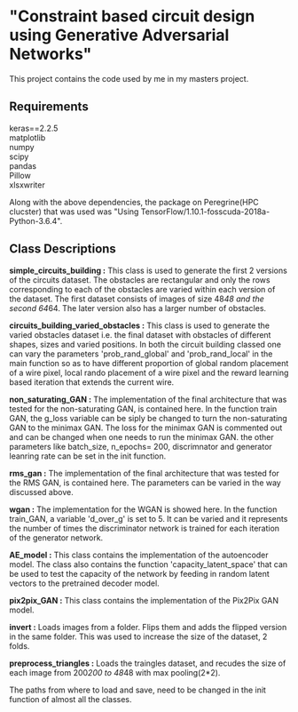 # "Constraint based circuit design using Generative Adversarial Networks"
This project contains the code used by me in my masters project. 

## Requirements 
keras==2.2.5  
matplotlib  
numpy  
scipy  
pandas  
Pillow  
xlsxwriter  

Along with the above dependencies, the package on Peregrine(HPC clucster) that was used was "Using TensorFlow/1.10.1-fosscuda-2018a-Python-3.6.4". 

## Class Descriptions

**simple_circuits_building :** This class is used to generate the first 2 versions of the circuits dataset. The obstacles are rectangular and only the rows corresponding 
to each of the obstacles are varied within each version of the dataset. The first dataset consists of images of size 48*48 and the second 64*64. The later version 
also has a larger number of obstacles. 

**circuits_building_varied_obstacles :** This class is used to generate the varied obstacles dataset i.e. the final dataset with obstacles of different shapes, sizes and varied positions. In both the circuit building classed one can vary the parameters 'prob_rand_global' and 'prob_rand_local' in the main function so as to have different proportion of global random placement of a wire pixel, local rando placement of a wire pixel and the reward learning based iteration that extends the current wire.  

**non_saturating_GAN :** The implementation of the final architecture that was tested for the non-saturating GAN, is contained here.  In the function train GAN, the 
g_loss variable can be siply be changed to turn the non-saturating GAN to the minimax GAN. The loss for the minimax GAN is commented out and can be changed 
when one needs to run the minimax GAN. the other parameters like batch_size, n_epochs= 200, discrimnator and generator leanring rate can be set in the init function. 

**rms_gan :** The implementation of the final architecture that was tested for the RMS GAN, is contained here. The parameters can be varied in the way discussed above. 

**wgan :** The implementation for the WGAN is showed here. In the function train_GAN, a variable 'd_over_g' is set to 5. It can be varied and it represents the number of
times the discriminator network is trained for each iteration of the generator network. 

**AE_model :** This class contains the implementation of the autoencoder model.  The class also contains the function 'capacity_latent_space' that can be used to test the
capacity of the network by feeding in random latent vectors to the pretrained decoder model. 

**pix2pix_GAN :** This class contains the implementation of the Pix2Pix GAN model. 

**invert :** Loads images from a folder. Flips them and adds the flipped version in the same folder. This was used to increase the size of the dataset, 2 folds.

**preprocess_triangles :** Loads the traingles dataset, and recudes the size of each image from 200*200 to 48*48 with max pooling(2*2). 

The paths from where to load and save, need to be changed in the init function of almost all the classes. 
